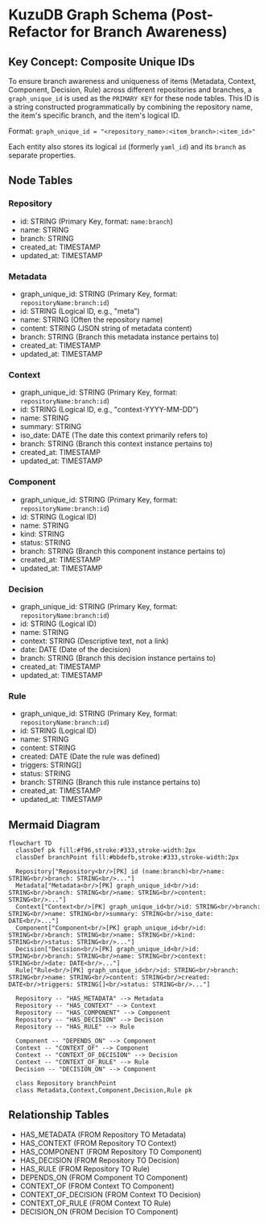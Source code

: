 # KuzuDB Graph Schema (Post-Refactor for Branch Awareness)

## Key Concept: Composite Unique IDs

To ensure branch awareness and uniqueness of items (Metadata, Context, Component, Decision, Rule) across different repositories and branches, a `graph_unique_id` is used as the `PRIMARY KEY` for these node tables. This ID is a string constructed programmatically by combining the repository name, the item's specific branch, and the item's logical ID.

Format: `graph_unique_id = "<repository_name>:<item_branch>:<item_id>"`

Each entity also stores its logical `id` (formerly `yaml_id`) and its `branch` as separate properties.

## Node Tables

### Repository

- id: STRING (Primary Key, format: `name:branch`)
- name: STRING
- branch: STRING
- created_at: TIMESTAMP
- updated_at: TIMESTAMP

### Metadata

- graph_unique_id: STRING (Primary Key, format: `repositoryName:branch:id`)
- id: STRING (Logical ID, e.g., "meta")
- name: STRING (Often the repository name)
- content: STRING (JSON string of metadata content)
- branch: STRING (Branch this metadata instance pertains to)
- created_at: TIMESTAMP
- updated_at: TIMESTAMP

### Context

- graph_unique_id: STRING (Primary Key, format: `repositoryName:branch:id`)
- id: STRING (Logical ID, e.g., "context-YYYY-MM-DD")
- name: STRING
- summary: STRING
- iso_date: DATE (The date this context primarily refers to)
- branch: STRING (Branch this context instance pertains to)
- created_at: TIMESTAMP
- updated_at: TIMESTAMP

### Component

- graph_unique_id: STRING (Primary Key, format: `repositoryName:branch:id`)
- id: STRING (Logical ID)
- name: STRING
- kind: STRING
- status: STRING
- branch: STRING (Branch this component instance pertains to)
- created_at: TIMESTAMP
- updated_at: TIMESTAMP

### Decision

- graph_unique_id: STRING (Primary Key, format: `repositoryName:branch:id`)
- id: STRING (Logical ID)
- name: STRING
- context: STRING (Descriptive text, not a link)
- date: DATE (Date of the decision)
- branch: STRING (Branch this decision instance pertains to)
- created_at: TIMESTAMP
- updated_at: TIMESTAMP

### Rule

- graph_unique_id: STRING (Primary Key, format: `repositoryName:branch:id`)
- id: STRING (Logical ID)
- name: STRING
- content: STRING
- created: DATE (Date the rule was defined)
- triggers: STRING[]
- status: STRING
- branch: STRING (Branch this rule instance pertains to)
- created_at: TIMESTAMP
- updated_at: TIMESTAMP

## Mermaid Diagram

```mermaid
flowchart TD
  classDef pk fill:#f96,stroke:#333,stroke-width:2px
  classDef branchPoint fill:#bbdefb,stroke:#333,stroke-width:2px

  Repository["Repository<br/>[PK] id (name:branch)<br/>name: STRING<br/>branch: STRING<br/>..."]
  Metadata["Metadata<br/>[PK] graph_unique_id<br/>id: STRING<br/>branch: STRING<br/>name: STRING<br/>content: STRING<br/>..."]
  Context["Context<br/>[PK] graph_unique_id<br/>id: STRING<br/>branch: STRING<br/>name: STRING<br/>summary: STRING<br/>iso_date: DATE<br/>..."]
  Component["Component<br/>[PK] graph_unique_id<br/>id: STRING<br/>branch: STRING<br/>name: STRING<br/>kind: STRING<br/>status: STRING<br/>..."]
  Decision["Decision<br/>[PK] graph_unique_id<br/>id: STRING<br/>branch: STRING<br/>name: STRING<br/>context: STRING<br/>date: DATE<br/>..."]
  Rule["Rule<br/>[PK] graph_unique_id<br/>id: STRING<br/>branch: STRING<br/>name: STRING<br/>content: STRING<br/>created: DATE<br/>triggers: STRING[]<br/>status: STRING<br/>..."]

  Repository -- "HAS_METADATA" --> Metadata
  Repository -- "HAS_CONTEXT" --> Context
  Repository -- "HAS_COMPONENT" --> Component
  Repository -- "HAS_DECISION" --> Decision
  Repository -- "HAS_RULE" --> Rule

  Component -- "DEPENDS_ON" --> Component
  Context -- "CONTEXT_OF" --> Component
  Context -- "CONTEXT_OF_DECISION" --> Decision
  Context -- "CONTEXT_OF_RULE" --> Rule
  Decision -- "DECISION_ON" --> Component

  class Repository branchPoint
  class Metadata,Context,Component,Decision,Rule pk
```

## Relationship Tables

- HAS_METADATA (FROM Repository TO Metadata)
- HAS_CONTEXT (FROM Repository TO Context)
- HAS_COMPONENT (FROM Repository TO Component)
- HAS_DECISION (FROM Repository TO Decision)
- HAS_RULE (FROM Repository TO Rule)
- DEPENDS_ON (FROM Component TO Component)
- CONTEXT_OF (FROM Context TO Component)
- CONTEXT_OF_DECISION (FROM Context TO Decision)
- CONTEXT_OF_RULE (FROM Context TO Rule)
- DECISION_ON (FROM Decision TO Component)
